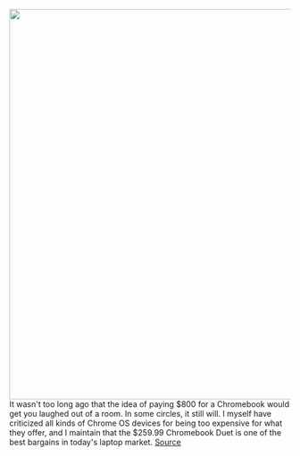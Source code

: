 <img src='https://cdn.vox-cdn.com/thumbor/MqQw7Vq5vV2qi2pyuUE-6Z_4VKM=/0x0:6526x4351/1200x675/filters:focal(2694x1984:3738x3028)/cdn.vox-cdn.com/uploads/chorus_image/image/70131814/akrales_211012_4763_0023.0.jpg' width='700px' /><br/>
It wasn't too long ago that the idea of paying $800 for a Chromebook would get you laughed out of a room. In some circles, it still will. I myself have criticized all kinds of Chrome OS devices for being too expensive for what they offer, and I maintain that the $259.99 Chromebook Duet is one of the best bargains in today's laptop market.
<a href='https://www.theverge.com/22776850/asus-chromebook-flip-cx5-review-the-15-inch-chromebook-to-beat'> Source <a/>